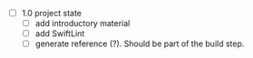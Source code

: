 - [ ] 1.0 project state
    - [ ] add introductory material
    - [ ] add SwiftLint
    - [ ] generate reference (?). Should be part of the build step.
